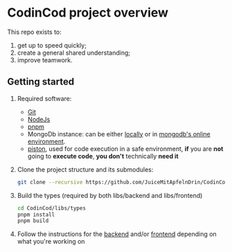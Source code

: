 # CodinCod project overview

This repo exists to:

1. get up to speed quickly;
2. create a general shared understanding;
3. improve teamwork.

## Getting started

1. Required software:

   - [Git](https://git-scm.com/download/)
   - [NodeJs](https://nodejs.org/en/download/package-manager)
   - [pnpm](https://pnpm.io/)
   - MongoDb instance: can be either [locally](https://www.mongodb.com/try/download/community) or in [mongodb's online environment](https://www.mongodb.com/cloud/atlas/register).
   - [piston](https://github.com/engineer-man/piston), used for code execution in a safe environment, **if** you are **not** going to **execute code**, **you don't** technically **need it**

2. Clone the project structure and its submodules:

   ```bash
   git clone --recursive https://github.com/JuiceMitApfelnDrin/CodinCod 
   ```

3. Build the types (required by both libs/backend and libs/frontend)

   ```bash
   cd CodinCod/libs/types
   pnpm install
   pnpm build
   ```

4. Follow the instructions for the [backend](backend/README.md) and/or [frontend](frontend/README.md) depending on what you're working on
